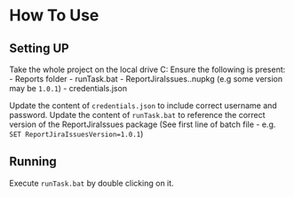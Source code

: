 # How To Use

## Setting UP

Take the whole project on the local drive C:
Ensure the following is present:
	-	Reports folder
	-	runTask.bat
	-	ReportJiraIssues.<some version>.nupkg (e.g some version may be ``1.0.1``)
	-	credentials.json
	
Update the content of ```credentials.json``` to include correct username and password.
Update the content of ```runTask.bat``` to reference the correct version of the ReportJiraIssues package (See first line of batch file - e.g. ``SET ReportJiraIssuesVersion=1.0.1``)

## Running

Execute ```runTask.bat``` by double clicking on it.